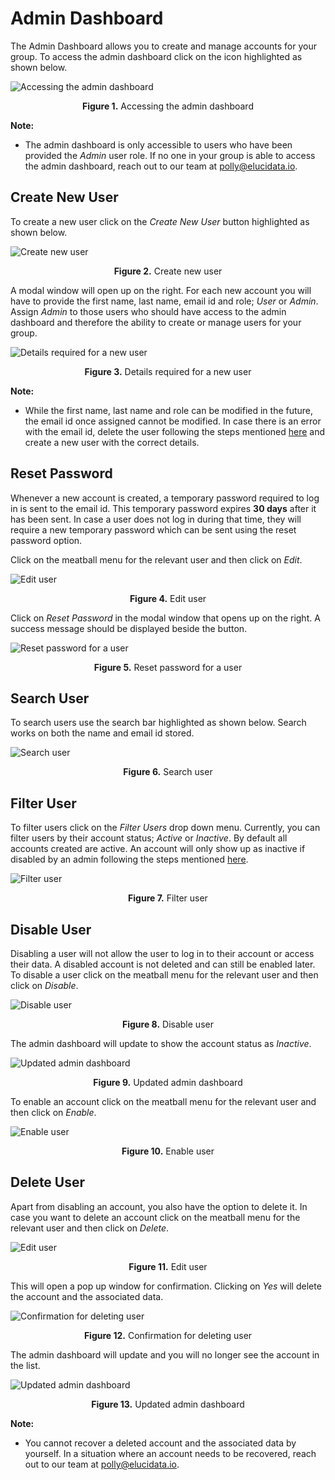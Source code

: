 # Admin Dashboard

The Admin Dashboard allows you to create and manage accounts for your group. To access the admin dashboard click on the icon highlighted as shown below. 

![Accessing the admin dashboard](../img/Admin_Dashboard/01_Admin_Dashboard_Option.png) <center>**Figure 1.** Accessing the admin dashboard</center> 

**Note:**

*   The admin dashboard is only accessible to users who have been provided the *Admin* user role. If no one in your group is able to access the admin dashboard, reach out to our team at [polly@elucidata.io](mailto:polly@elucidata.io).

## Create New User

To create a new user click on the *Create New User* button highlighted as shown below.

![Create new user](../img/Admin_Dashboard/02_Admin_Dashboard_Overview.png) <center>**Figure 2.** Create new user</center>

A modal window will open up on the right. For each new account you will have to provide the first name, last name, email id and role; *User* or *Admin*. Assign *Admin* to those users who should have access to the admin dashboard and therefore the ability to create or manage users for your group.  

![Details required for a new user](../img/Admin_Dashboard/03_Admin_Dashboard_Create_User.png) <center>**Figure 3.** Details required for a new user</center> 

**Note:**

*   While the first name, last name and role can be modified in the future, the email id once assigned cannot be modified. In case there is an error with the email id, delete the user following the steps mentioned [here](#delete-user) and create a new user with the correct details.

## Reset Password

Whenever a new account is created, a temporary password required to log in is sent to the email id. This temporary password expires **30 days** after it has been sent. In case a user does not log in during that time, they will require a new temporary password which can be sent using the reset password option.

Click on the meatball menu for the relevant user and then click on *Edit*.

![Edit user](../img/Admin_Dashboard/04_Admin_Dashboard_Options.png) <center>**Figure 4.** Edit user</center> 

Click on *Reset Password* in the modal window that opens up on the right. A success message should be displayed beside the button.

![Reset password for a user](../img/Admin_Dashboard/05_Admin_Dashboard_Reset_Password.png) <center>**Figure 5.** Reset password for a user</center> 

## Search User

To search users use the search bar highlighted as shown below. Search works on both the name and email id stored.

![Search user](../img/Admin_Dashboard/06_Admin_Dashboard_Search_Users.png) <center>**Figure 6.** Search user</center> 

## Filter User

To filter users click on the *Filter Users* drop down menu. Currently, you can filter users by their account status; *Active* or *Inactive*. By default all accounts created are active. An account will only show up as inactive if disabled by an admin following the steps mentioned [here](#disable-user).

![Filter user](../img/Admin_Dashboard/07_Admin_Dashboard_Filter_Users.png) <center>**Figure 7.** Filter user</center> 

## Disable User

Disabling a user will not allow the user to log in to their account or access their data. A disabled account is not deleted and can still be enabled later. To disable a user click on the meatball menu for the relevant user and then click on *Disable*.

![Disable user](../img/Admin_Dashboard/04_Admin_Dashboard_Options.png) <center>**Figure 8.** Disable user</center> 

The admin dashboard will update to show the account status as *Inactive*.

![Updated admin dashboard](../img/Admin_Dashboard/09_Admin_Dashboard_Disable_User.png) <center>**Figure 9.** Updated admin dashboard</center>

To enable an account click on the meatball menu for the relevant user and then click on *Enable*.

![Enable user](../img/Admin_Dashboard/10_Admin_Dashboard_Enable_User.png) <center>**Figure 10.** Enable user</center> 

## Delete User

Apart from disabling an account, you also have the option to delete it. In case you want to delete an account click on the meatball menu for the relevant user and then click on *Delete*.

![Edit user](../img/Admin_Dashboard/04_Admin_Dashboard_Options.png) <center>**Figure 11.** Edit user</center> 

This will open a pop up window for confirmation. Clicking on *Yes* will delete the account and the associated data.

![Confirmation for deleting user](../img/Admin_Dashboard/12_Admin_Dashboard_Confirm_Delete.png) <center>**Figure 12.** Confirmation for deleting user</center> 

The admin dashboard will update and you will no longer see the account in the list.

![Updated admin dashboard](../img/Admin_Dashboard/13_Admin_Dashboard_Updated_Overview.png) <center>**Figure 13.** Updated admin dashboard</center> 

**Note:**

*   You cannot recover a deleted account and the associated data by yourself. In a situation where an account needs to be recovered, reach out to our team at [polly@elucidata.io](mailto:polly@elucidata.io).